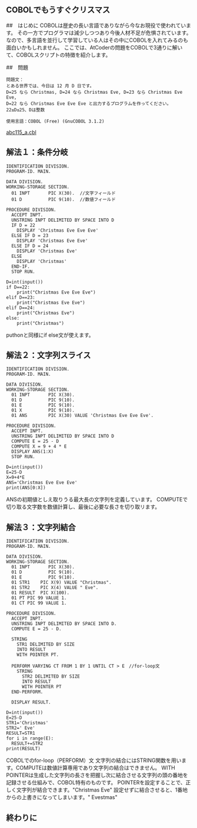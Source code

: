 ## COBOLでもうすぐクリスマス

##　はじめに
COBOLは歴史の長い言語でありながら今なお現役で使われています。
その一方でプログラマは減少しつつあり今後人材不足が危惧されています。
なので、多言語を並行して学習している人はその中にCOBOLを入れてみるのも面白いかもしれません。
ここでは、AtCoderの問題をCOBOLで3通りに解いて、COBOLスクリプトの特徴を紹介します。

##　問題
```
問題文：
とある世界では、今日は 12 月 D 日です。
D=25 なら Christmas, D=24 なら Christmas Eve, D=23 なら Christmas Eve Eve,
D=22 なら Christmas Eve Eve Eve と出力するプログラムを作ってください。
22≤D≤25、Dは整数

使用言語：COBOL (Free) (GnuCOBOL 3.1.2)
```
[abc115_a.cbl](https://atcoder.jp/contests/abc115/tasks/abc115_a)

## 解法１：条件分岐
```
IDENTIFICATION DIVISION.
PROGRAM-ID. MAIN.

DATA DIVISION.
WORKING-STORAGE SECTION.
  01 INPT       PIC X(30).  //文字フィールド
  01 D          PIC 9(10).  //数値フィールド

PROCEDURE DIVISION.
  ACCEPT INPT.
  UNSTRING INPT DELIMITED BY SPACE INTO D
  IF D = 22
    DISPLAY 'Christmas Eve Eve Eve'
  ELSE IF D = 23
    DISPLAY 'Christmas Eve Eve'
  ELSE IF D = 24
    DISPLAY 'Christmas Eve'
  ELSE
    DISPLAY 'Christmas'
  END-IF.
  STOP RUN.
```
```
D=int(input())
if D==22:
    print("Christmas Eve Eve Eve")
elif D==23:
    print("Christmas Eve Eve")
elif D==24:
    print("Christmas Eve")
else:
    print("Christmas")
```
puthonと同様にif else文が使えます。

## 解法２：文字列スライス
```
IDENTIFICATION DIVISION.
PROGRAM-ID. MAIN.

DATA DIVISION.
WORKING-STORAGE SECTION.
  01 INPT       PIC X(30).
  01 D          PIC 9(10).
  01 E          PIC 9(10).
  01 X          PIC 9(10).
  01 ANS        PIC X(30) VALUE 'Christmas Eve Eve Eve'.

PROCEDURE DIVISION.
  ACCEPT INPT.
  UNSTRING INPT DELIMITED BY SPACE INTO D
  COMPUTE E = 25 - D
  COMPUTE X = 9 + 4 * E
  DISPLAY ANS(1:X)
  STOP RUN.

```
```
D=int(input())
E=25-D
X=9+4*E
ANS='Christmas Eve Eve Eve'
print(ANS[0:X])
```
ANSの初期値としえ取りうる最大長の文字列を定義しています。
COMPUTEで切り取る文字数を数値計算し、最後に必要な長さを切り取リます。


## 解法３：文字列結合
```
IDENTIFICATION DIVISION.
PROGRAM-ID. MAIN.

DATA DIVISION.
WORKING-STORAGE SECTION.
  01 INPT       PIC X(30).
  01 D          PIC 9(10).
  01 E          PIC 9(10).
  01 STR1    PIC X(9) VALUE "Christmas".
  01 STR2    PIC X(4) VALUE " Eve".
  01 RESULT  PIC X(100).
  01 PT PIC 99 VALUE 1.
  01 CT PIC 99 VALUE 1.

PROCEDURE DIVISION.
  ACCEPT INPT.
  UNSTRING INPT DELIMITED BY SPACE INTO D.
  COMPUTE E = 25 - D.

  STRING 
    STR1 DELIMITED BY SIZE
    INTO RESULT
    WITH POINTER PT.

  PERFORM VARYING CT FROM 1 BY 1 UNTIL CT > E　//for-loop文
    STRING 
      STR2 DELIMITED BY SIZE
      INTO RESULT
      WITH POINTER PT
  END-PERFORM.

  DISPLAY RESULT.
```
```
D=int(input())
E=25-D
STR1='Christmas'
STR2=' Eve'
RESULT=STR1
for i in range(E):
  RESULT+=STR2
print(RESULT)

```
COBOLでのfor-loop（PERFORM）文
文字列の結合にはSTRING関数を用います。COMPUTEは数値計算専用であり文字列の結合はできません。
WITH POINTERは生成した文字列の長さを把握し次に結合させる文字列の頭の番地を記録させる仕組みで、COBOL特有のものです。
POINTERを設定することで、正しく文字列が結合できます。"Christmas Eve"
設定せずに結合させると、1番地からの上書きになってしまいます。" Evestmas"

## 終わりに

